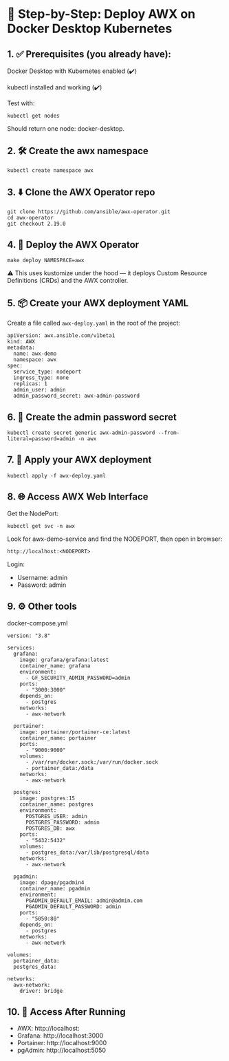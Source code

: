 # 🚀 Step-by-Step: Deploy AWX on Docker Desktop Kubernetes
## 1. ✅ Prerequisites (you already have):
Docker Desktop with Kubernetes enabled (✔️)

kubectl installed and working (✔️)

Test with:
```
kubectl get nodes
```
Should return one node: docker-desktop.

## 2. 🛠 Create the awx namespace

```
kubectl create namespace awx
```

## 3. ⬇️ Clone the AWX Operator repo
```
git clone https://github.com/ansible/awx-operator.git
cd awx-operator
git checkout 2.19.0
```

## 4. 🚀 Deploy the AWX Operator
```
make deploy NAMESPACE=awx
```
⚠️ This uses kustomize under the hood — it deploys Custom Resource Definitions (CRDs) and the AWX controller.

## 5. 📦 Create your AWX deployment YAML
Create a file called `awx-deploy.yaml` in the root of the project:
```
apiVersion: awx.ansible.com/v1beta1
kind: AWX
metadata:
  name: awx-demo
  namespace: awx
spec:
  service_type: nodeport
  ingress_type: none
  replicas: 1
  admin_user: admin
  admin_password_secret: awx-admin-password
```

## 6. 🔐 Create the admin password secret
```
kubectl create secret generic awx-admin-password --from-literal=password=admin -n awx
```

## 7. 🚀 Apply your AWX deployment
```
kubectl apply -f awx-deploy.yaml
```

## 8. 🌐 Access AWX Web Interface
Get the NodePort:
```
kubectl get svc -n awx
```
Look for awx-demo-service and find the NODEPORT, then open in browser:
```
http://localhost:<NODEPORT>
```
Login:
- Username: admin
- Password: admin

## 9. ⚙️ Other tools
docker-compose.yml
```
version: "3.8"

services:
  grafana:
    image: grafana/grafana:latest
    container_name: grafana
    environment:
      - GF_SECURITY_ADMIN_PASSWORD=admin
    ports:
      - "3000:3000"
    depends_on:
      - postgres
    networks:
      - awx-network

  portainer:
    image: portainer/portainer-ce:latest
    container_name: portainer
    ports:
      - "9000:9000"
    volumes:
      - /var/run/docker.sock:/var/run/docker.sock
      - portainer_data:/data
    networks:
      - awx-network

  postgres:
    image: postgres:15
    container_name: postgres
    environment:
      POSTGRES_USER: admin
      POSTGRES_PASSWORD: admin
      POSTGRES_DB: awx
    ports:
      - "5432:5432"
    volumes:
      - postgres_data:/var/lib/postgresql/data
    networks:
      - awx-network

  pgadmin:
    image: dpage/pgadmin4
    container_name: pgadmin
    environment:
      PGADMIN_DEFAULT_EMAIL: admin@admin.com
      PGADMIN_DEFAULT_PASSWORD: admin
    ports:
      - "5050:80"
    depends_on:
      - postgres
    networks:
      - awx-network

volumes:
  portainer_data:
  postgres_data:

networks:
  awx-network:
    driver: bridge
```

## 10. 🧭 Access After Running
- AWX: http://localhost:<NODEPORT>
- Grafana: http://localhost:3000
- Portainer: http://localhost:9000
- pgAdmin: http://localhost:5050